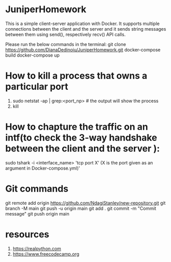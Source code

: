 # JuniperHomework

This is a simple client-server application with Docker. It supports multiple connections between the client and the server and it sends string messages
between them using send(), respectively recv() API calls. 

Please run the below commands in the terminal:
git clone https://github.com/DianaDedinoiu/JuniperHomework.git
docker-compose build
docker-compose up


# How to kill a process that owns a particular port

1. sudo netstat -ap | grep:<port_np> # the output will show the process
2. kill <pid>	

# How to chapture the traffic on an intf(to check the 3-way handshake between the client and the server ):

sudo tshark -i <interface_name> 'tcp port X' (X is the port given as an argument in Docker-compose.yml)' 

# Git commands

git remote add origin https://github.com/NdagiStanley/new-repository.git
git branch -M main
git push -u origin main
git add .
git commit -m "Commit message"
git push origin main


# resources

1. https://realpython.com
2. https://www.freecodecamp.org



